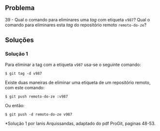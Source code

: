 ## Problema

39 - Qual o comando para eliminares uma _tag_ com etiqueta `v987`? Qual o
comando para eliminares esta _tag_ do repositório remoto `remoto-do-ze`?

## Soluções 

### Solução 1

Para eliminar a tag com a etiqueta `v987` usa-se o seguinte comando:

```
$ git tag -d v987
```

Existe duas maneiras de eliminar uma etiqueta de um repositório 
remoto, com este comando:

```
$ git push remoto-do-ze :v987
```

Ou então:

```
$ git push -d remoto-do-ze v987
```


*Solução 1 por Ianis Arquissandas, adaptado do pdf ProGit, paginas 48-53.